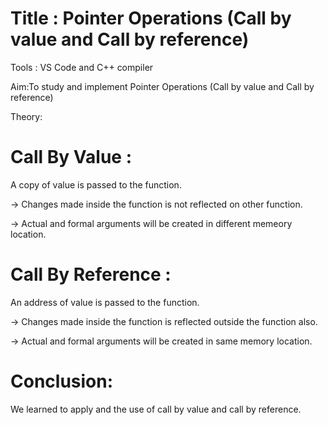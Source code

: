 # Title : Pointer Operations (Call by value and Call by reference)

Tools : VS Code and C++ compiler

Aim:To study and implement Pointer Operations (Call by value and Call by reference)

Theory:

# Call By Value : 

A copy of value is passed to the function.

-> Changes made inside the function is not reflected on other function.

-> Actual and formal arguments will be created in different memeory location.

# Call By Reference : 

An address of value is passed to the function.

-> Changes made inside the function is reflected outside the function also.

-> Actual and formal arguments will be created in same memory location.

# Conclusion: 

We learned to apply and the use of call by value and call by reference.

